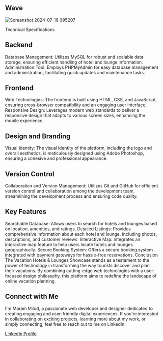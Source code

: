 ## Wave 
![Screenshot 2024-07-16 095207](https://github.com/user-attachments/assets/dbaa216e-97ba-41f6-9d2c-3f2a70e084b6)


Technical Specifications
## Backend
Database Management: Utilizes MySQL for robust and scalable data storage, ensuring efficient handling of hotel and lounge information.
Administration Tool: Employs PHPMyAdmin for easy database management and administration, facilitating quick updates and maintenance tasks.


## Frontend
Web Technologies: The frontend is built using HTML, CSS, and JavaScript, ensuring cross-browser compatibility and an engaging user interface.
Responsive Design: Leverages modern web standards to deliver a responsive design that adapts to various screen sizes, enhancing the mobile experience.


## Design and Branding
Visual Identity: The visual identity of the platform, including the logo and overall aesthetics, is meticulously designed using Adobe Photoshop, ensuring a cohesive and professional appearance.


## Version Control
Collaboration and Version Management: Utilizes Git and GitHub for efficient version control and collaboration among the development team, streamlining the development process and ensuring code quality.


## Key Features
Searchable Database: Allows users to search for hotels and lounges based on location, amenities, and ratings.
Detailed Listings: Provides comprehensive information about each hotel and lounge, including photos, descriptions, and customer reviews.
Interactive Map: Integrates an interactive map feature to help users locate hotels and lounges geographically.
Secure Booking System: Offers a secure booking system integrated with payment gateways for hassle-free reservations.
Conclusion
The Vacation Hotels & Lounges Showcase stands as a testament to the power of technology in transforming the way tourists discover and plan their vacations. By combining cutting-edge web technologies with a user-focused design philosophy, this platform aims to redefine the landscape of online vacation planning.

## Connect with Me

I'm Maram Milod, a passionate web developer and designer dedicated to creating engaging and user-friendly digital experiences. If you're interested in collaborating on exciting projects, learning more about my work, or simply connecting, feel free to reach out to me on LinkedIn.

[LinkedIn Profile](https://www.linkedin.com/in/maram-milod-060322279/)


